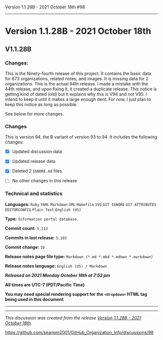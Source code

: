 Version 1.1.28B - 2021 October 18th #98


***

# Version 1.1.28B - 2021 October 18th

## V1.1.28B

### Changes:

This is the Ninety-fourth release of this project. It contains the basic data for 673 organizations, <!-- (fork count minus 2) !--> related notes, and images. It is missing data for 2 organizations. This is the actual 94th release. I made a mistake with the 44th release, and upon fixing it, it created a duplicate release. This notice is getting kind of dated (old) but it explains why this is V94 and not V95. I intend to keep it until it makes a large enough dent. For now, I just plan to keep this notice as long as possible.

See below for more changes.

### Changes

This is version 94, the B variant of version 93 to 94. It includes the following changes:

- [x] Updated discussion data

- [x] Updated release data

- [x] Deleted 2 `IGNORE.md` files

<!-- - [x] Deleted 2 `IGNORE.md` files !-->

<!-- - [x] Added data up to 2021 October 13th !-->

- [ ] No other changes in this release

<!--
- [x] Added data up to >date<
!-->

<!--
- [x] Deleted 2 `IGNORE.md` files
!-->

<!-- - [x] Updated Git navigation data !-->

### Technical and statistics

**Languages:** `Ruby` `YAML` `Markdown` `XML` `Makefile` `SVG` `GIT IGNORE` `GIT ATTRIBUTES` `EDITORCONFIG` `Plain Text` `English (US)`

**Type:** `Information portal database.`

**Commit count:** `5,113`

**Commits in last release:** `5,103`

**Commit change:** `10`

**Release notes page file type:** `Markdown (*.md *.mkd *.mdown *.markdown)`

**Release notes language:** `English (US) / Markdown`

***Released on 2021 Monday October 18th at 7:52 pm***

**All times are UTC-7 (PDT/Pacific Time)**

**You may need special rendering support for the `<dropdown>` HTML tag being used in this document**

***


<hr /><em>This discussion was created from the release <a href='https://github.com/seanpm2001/GitHub_Organization_Info/releases/tag/V1.1.28B'>Version 1.1.28B - 2021 October 18th</a>.</em>

https://github.com/seanpm2001/GitHub_Organization_Info/discussions/98

